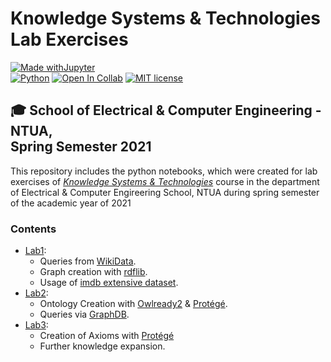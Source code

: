 # Knowledge Systems & Technologies Lab Exercises
[![Made withJupyter](https://img.shields.io/badge/Made%20with-Jupyter-orange?style=for-the-badge&logo=Jupyter)](https://jupyter.org/try) <br/>
[![Python](https://img.shields.io/badge/Python-3.7-blue.svg)](https://www.python.org/)
[![Open In Collab](https://colab.research.google.com/assets/colab-badge.svg)](https://colab.research.google.com/github/john98nf/Knowledge_Systems_Lab)
[![MIT license](https://img.shields.io/badge/License-MIT-blue.svg)](https://github.com/john98nf/Knowledge_Systems_Lab/blob/master/LICENSE)


## 🎓 School of Electrical & Computer Engineering - NTUA, <br/>Spring Semester 2021

This repository includes the python notebooks, which were created for lab exercises of [*Knowledge Systems & Technologies*](https://www.ece.ntua.gr/en/undergraduate/courses/3183) course in the department of Electrical & Computer Engireering School, NTUA during spring semester of the academic year of 2021

### Contents
* [Lab1](https://github.com/john98nf/Knowledge_Systems_Lab/tree/main/notebooks/lab1): 
  * Queries from [WikiData](https://www.wikidata.org/wiki/Wikidata:Main_Page).
  * Graph creation with [rdflib](https://rdflib.readthedocs.io/en/stable/).
  * Usage of [imdb extensive dataset](https://www.kaggle.com/stefanoleone992/imdb-extensive-dataset).
* [Lab2](https://github.com/john98nf/Knowledge_Systems_Lab/tree/main/notebooks/lab2): 
  * Ontology Creation with [Owlready2](https://pypi.org/project/Owlready2/) & [Protégé](https://protege.stanford.edu/).
  * Queries via [GraphDB](https://graphdb.ontotext.com/).
* [Lab3](https://github.com/john98nf/Knowledge_Systems_Lab/tree/main/notebooks/lab3):
  * Creation of Axioms with [Protégé](https://protege.stanford.edu/)
  * Further knowledge expansion.
